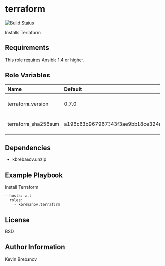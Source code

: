 terraform
=========

[![Build Status](https://travis-ci.org/kbrebanov/ansible-terraform.svg?branch=master)](https://travis-ci.org/kbrebanov/ansible-terraform)

Installs Terraform

Requirements
------------

This role requires Ansible 1.4 or higher.

Role Variables
--------------

| Name                | Default                                                          | Description                     |
|:--------------------|:-----------------------------------------------------------------|:--------------------------------|
| terraform_version   | 0.7.0                                                            | Version of Terraform to install |
| terraform_sha256sum | a196c63b967967343f3ae9bb18ce324a18b27690e2d105e1f38c5a2d7c02038d | SHA 256 checksum of package     |

Dependencies
------------

- kbrebanov.unzip

Example Playbook
----------------

Install Terraform
```
- hosts: all
  roles:
    - kbrebanov.terraform
```

License
-------

BSD

Author Information
------------------

Kevin Brebanov
